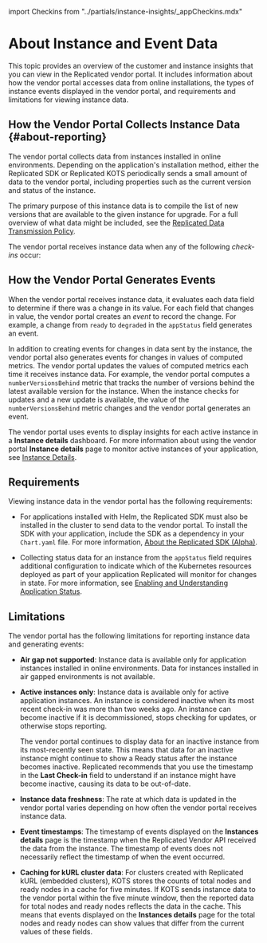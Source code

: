 import Checkins from "../partials/instance-insights/_appCheckins.mdx"

# About Instance and Event Data

This topic provides an overview of the customer and instance insights that you can view in the Replicated vendor portal. It includes information about how the vendor portal accesses data from online installations, the types of instance events displayed in the vendor portal, and requirements and limitations for viewing instance data.  

## How the Vendor Portal Collects Instance Data {#about-reporting}

The vendor portal collects data from instances installed in online environments. Depending on the application's installation method, either the Replicated SDK or Replicated KOTS periodically sends a small amount of data to the vendor portal, including properties such as the current version and status of the instance.

The primary purpose of this instance data is to compile the list of new versions that are available to the given instance for upgrade. For a full overview of what data might be included, see the [Replicated Data Transmission Policy](https://docs.replicated.com/vendor/policies-data-transmission).

The vendor portal receives instance data when any of the following _check-ins_ occur:

<Checkins/>

## How the Vendor Portal Generates Events

When the vendor portal receives instance data, it evaluates each data field to determine if there was a change in its value. For each field that changes in value, the vendor portal creates an _event_ to record the change. For example, a change from `ready` to `degraded` in the `appStatus` field generates an event.

In addition to creating events for changes in data sent by the instance, the vendor portal also generates events for changes in values of computed metrics. The vendor portal updates the values of computed metrics each time it receives instance data. For example, the vendor portal computes a `numberVersionsBehind` metric that tracks the number of versions behind the latest available version for the instance. When the instance checks for updates and a new update is available, the value of the `numberVersionsBehind` metric changes and the vendor portal generates an event.

The vendor portal uses events to display insights for each active instance in a **Instance details** dashboard. For more information about using the vendor portal **Instance details** page to monitor active instances of your application, see [Instance Details](instance-insights-details).

## Requirements

Viewing instance data in the vendor portal has the following requirements:

* For applications installed with Helm, the Replicated SDK must also be installed in the cluster to send data to the vendor portal. To install the SDK with your application, include the SDK as a dependency in your `Chart.yaml` file. For more information, [About the Replicated SDK (Alpha)](replicated-sdk-overview).

* Collecting status data for an instance from the `appStatus` field requires additional configuration to indicate which of the Kubernetes resources deployed as part of your application Replicated will monitor for changes in state. For more information, see [Enabling and Understanding Application Status](insights-app-status).

## Limitations

The vendor portal has the following limitations for reporting instance data and generating events:

* **Air gap not supported**: Instance data is available only for application instances installed in online environments. Data for instances installed in air gapped environments is not available.
* **Active instances only**: Instance data is available only for active application instances. An instance is considered inactive when its most recent check-in was more than two weeks ago. An instance can become inactive if it is decommissioned, stops checking for updates, or otherwise stops reporting.

   The vendor portal continues to display data for an inactive instance from its most-recently seen state. This means that data for an inactive instance might continue to show a Ready status after the instance becomes inactive. Replicated recommends that you use the timestamp in the **Last Check-in** field to understand if an instance might have become inactive, causing its data to be out-of-date.
* **Instance data freshness**: The rate at which data is updated in the vendor portal varies depending on how often the vendor portal receives instance data.
* **Event timestamps**: The timestamp of events displayed on the **Instances details** page is the timestamp when the Replicated Vendor API received the data from the instance. The timestamp of events does not necessarily reflect the timestamp of when the event occurred.
* **Caching for kURL cluster data**: For clusters created with Replicated kURL (embedded clusters), KOTS stores the counts of total nodes and ready nodes in a cache for five minutes. If KOTS sends instance data to the vendor portal within the five minute window, then the reported data for total nodes and ready nodes reflects the data in the cache. This means that events displayed on the **Instances details** page for the total nodes and ready nodes can show values that differ from the current values of these fields.